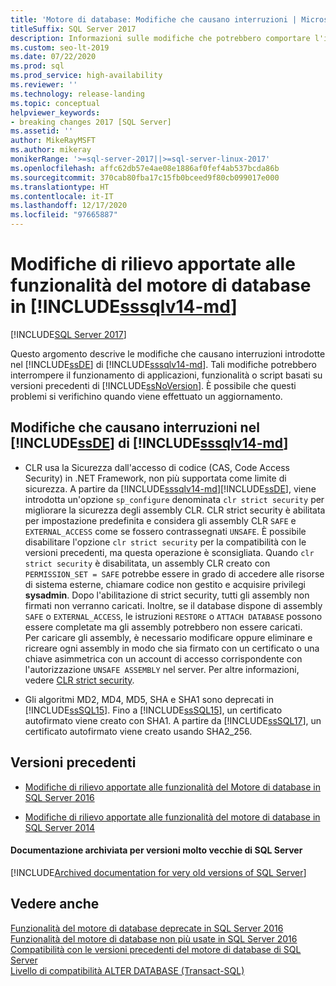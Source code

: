 ```yaml
---
title: 'Motore di database: Modifiche che causano interruzioni | Microsoft Docs'
titleSuffix: SQL Server 2017
description: Informazioni sulle modifiche che potrebbero comportare l'interruzione di applicazioni, script o funzionalità basati su versioni precedenti di SQL Server.
ms.custom: seo-lt-2019
ms.date: 07/22/2020
ms.prod: sql
ms.prod_service: high-availability
ms.reviewer: ''
ms.technology: release-landing
ms.topic: conceptual
helpviewer_keywords:
- breaking changes 2017 [SQL Server]
ms.assetid: ''
author: MikeRayMSFT
ms.author: mikeray
monikerRange: '>=sql-server-2017||>=sql-server-linux-2017'
ms.openlocfilehash: affc62db57e4ae08e1886af0fef4ab537bcda86b
ms.sourcegitcommit: 370cab80fba17c15fb0bceed9f80cb099017e000
ms.translationtype: HT
ms.contentlocale: it-IT
ms.lasthandoff: 12/17/2020
ms.locfileid: "97665887"
---
```

# <a name="breaking-changes-to-database-engine-features-in-sssqlv14-md"></a>Modifiche di rilievo apportate alle funzionalità del motore di database in [!INCLUDE[sssqlv14-md](../includes/sssqlv14-md.md)]
[!INCLUDE[SQL Server 2017](../includes/applies-to-version/sqlserver2017.md)]


  Questo argomento descrive le modifiche che causano interruzioni introdotte nel [!INCLUDE[ssDE](../includes/ssde-md.md)] di [!INCLUDE[sssqlv14-md](../includes/sssqlv14-md.md)]. Tali modifiche potrebbero interrompere il funzionamento di applicazioni, funzionalità o script basati su versioni precedenti di [!INCLUDE[ssNoVersion](../includes/ssnoversion-md.md)]. È possibile che questi problemi si verifichino quando viene effettuato un aggiornamento.  
  
## <a name="breaking-changes-in-sssqlv14-md-ssde"></a>Modifiche che causano interruzioni nel [!INCLUDE[ssDE](../includes/ssde-md.md)] di [!INCLUDE[sssqlv14-md](../includes/sssqlv14-md.md)]  
  
-  CLR usa la Sicurezza dall'accesso di codice (CAS, Code Access Security) in .NET Framework, non più supportata come limite di sicurezza. A partire da [!INCLUDE[sssqlv14-md](../includes/sssqlv14-md.md)][!INCLUDE[ssDE](../includes/ssde-md.md)], viene introdotta un'opzione `sp_configure` denominata `clr strict security` per migliorare la sicurezza degli assembly CLR. CLR strict security è abilitata per impostazione predefinita e considera gli assembly CLR `SAFE` e `EXTERNAL_ACCESS` come se fossero contrassegnati `UNSAFE`. È possibile disabilitare l'opzione `clr strict security` per la compatibilità con le versioni precedenti, ma questa operazione è sconsigliata. Quando `clr strict security` è disabilitata, un assembly CLR creato con `PERMISSION_SET = SAFE` potrebbe essere in grado di accedere alle risorse di sistema esterne, chiamare codice non gestito e acquisire privilegi **sysadmin**. Dopo l'abilitazione di strict security, tutti gli assembly non firmati non verranno caricati. Inoltre, se il database dispone di assembly `SAFE` o `EXTERNAL_ACCESS`, le istruzioni `RESTORE` o `ATTACH DATABASE` possono essere completate ma gli assembly potrebbero non essere caricati.   
  Per caricare gli assembly, è necessario modificare oppure eliminare e ricreare ogni assembly in modo che sia firmato con un certificato o una chiave asimmetrica con un account di accesso corrispondente con l'autorizzazione `UNSAFE ASSEMBLY` nel server. Per altre informazioni, vedere [CLR strict security](../database-engine/configure-windows/clr-strict-security.md). 
  
-  Gli algoritmi MD2, MD4, MD5, SHA e SHA1 sono deprecati in [!INCLUDE[ssSQL15](../includes/sssql15-md.md)]. Fino a [!INCLUDE[ssSQL15](../includes/sssql15-md.md)], un certificato autofirmato viene creato con SHA1. A partire da [!INCLUDE[ssSQL17](../includes/sssql17-md.md)], un certificato autofirmato viene creato usando SHA2_256.

## <a name="previous-versions"></a><a name="previous-versions"></a> Versioni precedenti  

- [Modifiche di rilievo apportate alle funzionalità del Motore di database in SQL Server 2016](../database-engine/breaking-changes-to-database-engine-features-in-sql-server-2016.md)

- [Modifiche di rilievo apportate alle funzionalità del motore di database in SQL Server 2014](/previous-versions/sql/2014/database-engine/breaking-changes-to-database-engine-features-in-sql-server-2016?view=sql-server-2014&preserve-view=true#SQL14)

#### <a name="archived-documentation-for-very-old-versions-of-sql-server"></a>Documentazione archiviata per versioni molto vecchie di SQL Server

[!INCLUDE[Archived documentation for very old versions of SQL Server](../includes/paragraph-content/previous-versions-archive-documentation-sql-server.md)]

## <a name="see-also"></a>Vedere anche  
 [Funzionalità del motore di database deprecate in SQL Server 2016](../database-engine/deprecated-database-engine-features-in-sql-server-2016.md)   
 [Funzionalità del motore di database non più usate in SQL Server 2016](./discontinued-database-engine-functionality-in-sql-server.md)   
 [Compatibilità con le versioni precedenti del motore di database di SQL Server](./discontinued-database-engine-functionality-in-sql-server.md)   
 [Livello di compatibilità ALTER DATABASE &#40;Transact-SQL&#41;](../t-sql/statements/alter-database-transact-sql-compatibility-level.md)  
  
